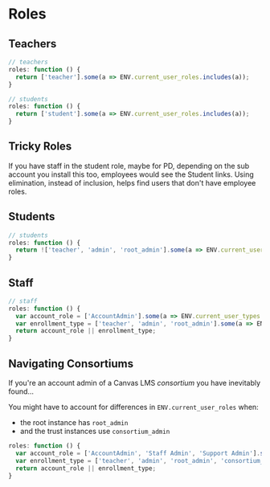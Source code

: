 # Roles


## Teachers

```js
// teachers
roles: function () {
  return ['teacher'].some(a => ENV.current_user_roles.includes(a));
}
```

```js
// students
roles: function () {
  return ['student'].some(a => ENV.current_user_roles.includes(a));
}
```

## Tricky Roles

If you have staff in the student role, maybe for PD, depending on the sub account you install this too, employees would see the Student links. 
Using elimination, instead of inclusion, helps find users that don't have employee roles.


## Students
```js
// students
roles: function () {
  return !['teacher', 'admin', 'root_admin'].some(a => ENV.current_user_roles.includes(a));
}
```

## Staff
```js
// staff
roles: function () {
  var account_role = ['AccountAdmin'].some(a => ENV.current_user_types.includes(a));
  var enrollment_type = ['teacher', 'admin', 'root_admin'].some(a => ENV.current_user_roles.includes(a));
  return account_role || enrollment_type;
}
```

## Navigating Consortiums
If you're an account admin of a Canvas LMS _consortium_ you have inevitably found...

You might have to account for differences in `ENV.current_user_roles` when: 
- the root instance has `root_admin`
- and the trust instances use `consortium_admin`

```js
roles: function () {
  var account_role = ['AccountAdmin', 'Staff Admin', 'Support Admin'].some(a => ENV.current_user_types.includes(a));
  var enrollment_type = ['teacher', 'admin', 'root_admin', 'consortium_admin'].some(a => ENV.current_user_roles.includes(a));
  return account_role || enrollment_type;
}
```